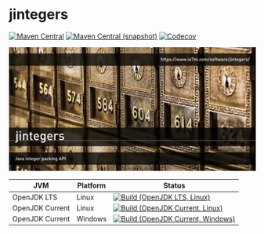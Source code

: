 jintegers
===

[![Maven Central](https://img.shields.io/maven-central/v/com.io7m.jintegers/com.io7m.jintegers.svg?style=flat-square)](http://search.maven.org/#search%7Cga%7C1%7Cg%3A%22com.io7m.jintegers%22)
[![Maven Central (snapshot)](https://img.shields.io/nexus/s/https/oss.sonatype.org/com.io7m.jintegers/com.io7m.jintegers.svg?style=flat-square)](https://oss.sonatype.org/content/repositories/snapshots/com/io7m/jintegers/)
[![Codecov](https://img.shields.io/codecov/c/github/io7m/jintegers.svg?style=flat-square)](https://codecov.io/gh/io7m/jintegers)

![jintegers](./src/site/resources/jintegers.jpg?raw=true)

| JVM             | Platform | Status |
|-----------------|----------|--------|
| OpenJDK LTS     | Linux    | [![Build (OpenJDK LTS, Linux)](https://img.shields.io/github/workflow/status/io7m/jintegers/main-openjdk_lts-linux)](https://github.com/io7m/jintegers/actions?query=workflow%3Amain-openjdk_lts-linux) |
| OpenJDK Current | Linux    | [![Build (OpenJDK Current, Linux)](https://img.shields.io/github/workflow/status/io7m/jintegers/main-openjdk_current-linux)](https://github.com/io7m/jintegers/actions?query=workflow%3Amain-openjdk_current-linux)
| OpenJDK Current | Windows  | [![Build (OpenJDK Current, Windows)](https://img.shields.io/github/workflow/status/io7m/jintegers/main-openjdk_current-windows)](https://github.com/io7m/jintegers/actions?query=workflow%3Amain-openjdk_current-windows)

